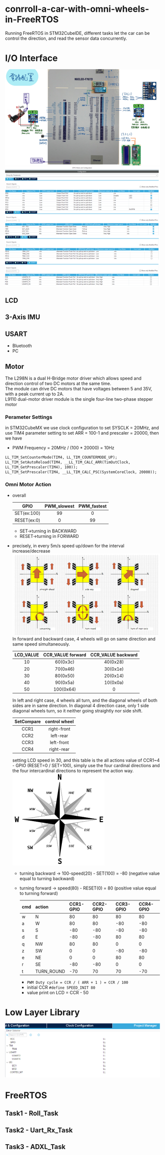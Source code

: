 # conrroll-a-car-with-omni-wheels-in-FreeRTOS
Running FreeRTOS in STM32CubeIDE, different tasks let the car can be control the direction, and read the sensor data concurrently.   

# I/O Interface
![I/O](https://github.com/wei94424/conrroll-a-car-with-omni-wheels-in-FreeRTOS/blob/master/img/io.jpg)
![IOpin](https://github.com/wei94424/conrroll-a-car-with-omni-wheels-in-FreeRTOS/blob/master/img/io%20pin.png)
## LCD
## 3-Axis IMU
## USART
  * Bluetooth
  * PC
## Motor
  The L298N is a dual H-Bridge motor driver which allows speed and direction control of two DC motors at the same time.  
  The module can drive DC motors that have voltages between 5 and 35V, with a peak current up to 2A.  
  L9110 dual-motor driver module is the single four-line two-phase stepper motor
  ### Perameter Settings
  in STM32CubeMX we use clock configuration to set SYSCLK = 20MHz, and use TIM4 parameter setting to set ARR = 100-1 and prescaler = 20000, then we have
  * PWM Frequency = 20MHz / (100 * 20000) = 10Hz
  ``` 
  LL_TIM_SetCounterMode(TIM4, LL_TIM_COUNTERMODE_UP);
  LL_TIM_SetAutoReload(TIM4, __LL_TIM_CALC_ARR(TimOutClock, LL_TIM_GetPrescaler(TIM4), 100)); 
  LL_TIM_SetPrescaler(TIM4, __LL_TIM_CALC_PSC(SystemCoreClock, 20000));
  ```
  ### Omni Motor Action   
* overall 

  | GPIO | PWM_slowest | PWM_fastest |
  |:------:|:-----:|:-----:|
  | SET(ex:100) | 99 | 0 |
  | RESET(ex:0) | 0 | 99 |  

    * SET->turning in BACKWARD
    * RESET->turning in FORWARD  
* precisely, in every 5m/s speed up/down for the interval increase/decrease  
![omni wheel](https://github.com/wei94424/conrroll-a-car-with-omni-wheels-in-FreeRTOS/blob/master/img/wheel-rotations.jpg)  
In forward and backward case, 4 wheels will go on same direction and same speed simultaneously.  

    | LCD_VALUE | CCR_VALUE forward | CCR_VALUE backward |
    |:------:|:-----:|:-----:|
    | 10 | 60(0x3c) | 40(0x28) |
    | 20 | 70(0x46) | 30(0x1e) |
    | 30 | 80(0x50) | 20(0x14) |
    | 40 | 90(0x5a) | 10(0x0a) |
    | 50 | 100(0x64) | 0 |
    
  In left and right case, 4 wheels all turn, and the diagonal wheels of both sides are in same direction.
  In diagonal 4 direction case, only 1 side diagonal wheels turn, so it neither going straightly nor side shift. 
    
    | SetCompare | control wheel |
    |:------:|:-----:|
    | CCR1 | right-front |
    | CCR2 | left-rear |
    | CCR3 | left-front |
    | CCR4 | right-rear |
    
  setting LCD speed in 30, and this table is the all actions value of CCR1~4 - GPIO (RESET=0 / SET=100), simply use the four cardinal directions and the four intercardinal directions to represent the action way.
  ![moving derection](https://github.com/wei94424/conrroll-a-car-with-omni-wheels-in-FreeRTOS/blob/master/img/compass%20rose.png)  
  * turning backward -> 100-speed(20) - SET(100) = -80 (negative value equal to turning backward)
  * turning forward -> speed(80) - RESET(0) = 80 (positive value equal to turning forward)
  

    | cmd | action     | CCR1-GPIO | CCR2-GPIO | CCR3-GPIO | CCR4-GPIO |
    |-----|------------|-----------|-----------|-----------|-----------|
    | w   | N          | 80        | 80        | 80        | 80        |
    | a   | W          | 80        | 80        | -80       | -80       |
    | s   | S          | -80       | -80       | -80       | -80       |
    | d   | E          | -80       | -80       | 80        | 80        |
    | q   | NW         | 80        | 80        | 0         | 0         |
    | z   | SW         | 0         | 0         | -80       | -80       |
    | e   | NE         | 0         | 0         | 80        | 80        |
    | r   | SE         | -80       | -80       | 0         | 0         |
    | t   | TURN_ROUND | -70       | 70        | 70        | -70       |

  
    * ```PWM Duty cycle = CCR / ( ARR + 1 ) = CCR / 100```  
    * initial CCR ```#define SPEED_INIT 80```    
    * value print on LCD = CCR - 50  


# Low Layer Library
![LL](https://github.com/wei94424/conrroll-a-car-with-omni-wheels-in-FreeRTOS/blob/master/img/ll.png)
# FreeRTOS
## Task1 - Roll_Task
## Task2 - Uart_Rx_Task
## Task3 - ADXL_Task
